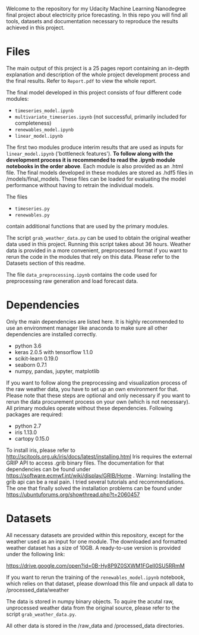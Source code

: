 Welcome to the repository for my Udacity Machine Learning Nanodegree final project about electricity price forecasting. In this repo you will find all tools, datasets and documentation necessary to reproduce the results achieved in this project.

# Files
The main output of this project is a 25 pages report containing an in-depth explanation and description of the whole project development process and the final results. Refer to `Report.pdf` to view the whole report.

The final model developed in this project consists of four different code modules:
* `timeseries_model.ipynb`
* `multivariate_timeseries.ipynb` (not successful, primarily included for completeness)
* `renewables_model.ipynb`
* `linear_model.ipynb`

The first two modules produce interim results that are used as inputs for `linear_model.ipynb` ('bottleneck features'). **To follow along with the development process it is recommended to read the .ipynb module notebooks in the order above**. Each module is also provided as an .html file. The final models developed in these modules are stored as .hdf5 files in /models/final_models. These files can be loaded for evaluating the model performance without having to retrain the individual models.

The files
* `timeseries.py`
* `renewables.py`

contain additional functions that are used by the primary modules.

The script `grab_weather_data.py` can be used to obtain the original weather data used in this project. Running this script takes about 36 hours. Weather data is provided in a more convenient, preprocessed format if you want to rerun the code in the modules that rely on this data. Please refer to the Datasets section of this readme.

The file `data_preprocessing.ipynb` contains the code used for preprocessing raw generation and load forecast data.

# Dependencies
Only the main dependencies are listed here. It is highly recommended to use an environment manager like anaconda to make sure all other dependencies are installed correctly.

* python 3.6
* keras 2.0.5 with tensorflow 1.1.0
* scikit-learn 0.19.0
* seaborn 0.7.1
* numpy, pandas, jupyter, matplotlib

If you want to follow along the preprocessing and visualization process of the raw weather data, you have to set up an own environment for that. Please note that these steps are optional and only necessary if you want to rerun the data procurement process on your own (which is not necessary). All primary modules operate without these dependencies. Following packages are required:
* python 2.7
* iris 1.13.0
* cartopy 0.15.0

To install iris, please refer to http://scitools.org.uk/iris/docs/latest/installing.html
Iris requires the external GRIP API to access .grib binary files. The documentation for that dependencies can be found under https://software.ecmwf.int/wiki/display/GRIB/Home . Warning: Installing the grib api can be a real pain. I tried several tutorials and recommendations. The one that finally solved the installation problems can be found under https://ubuntuforums.org/showthread.php?t=2060457 

# Datasets
All necessary datasets are provided within this repository, except for the weather used as an input for one module. The downloaded and formatted weather dataset has a size of 10GB. A ready-to-use version is provided under the following link:

https://drive.google.com/open?id=0B-Hy8P9Z0SXWM1FGelI0SU5RRmM

If you want to rerun the training of the `renewables_model.ipynb` notebook, which relies on that dataset, please download this file and unpack all data to /processed_data/weather

The data is stored in numpy binary objects. To aquire the acutal raw, unprocessed weather data from the original source, please refer to the script `grab_weather_data.py`.

All other data is stored in the /raw_data and /processed_data directories.
